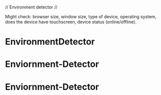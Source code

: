 // Environment detector //

Might check: browser size, window size, type of device, operating system, does the device have touchscreen, device status (online/offline).
# EnvironmentDetector
# Enviornment-Detector
# Enviornment-Detector
